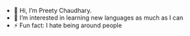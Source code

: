 - 👋 Hi, I’m Preety Chaudhary.
- 👀 I’m interested in learning new languages as much as I can
- ⚡ Fun fact: I hate being around people
<!---
Preety6-bit/Preety6-bit is a ✨ special ✨ repository because its `README.md` (this file) appears on your GitHub profile.
You can click the Preview link to take a look at your changes.
--->
